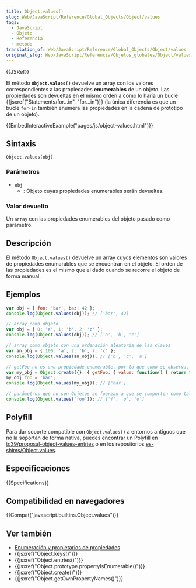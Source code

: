 ```yaml
---
title: Object.values()
slug: Web/JavaScript/Reference/Global_Objects/Object/values
tags:
  - JavaScript
  - Objeto
  - Referencia
  - metodo
translation_of: Web/JavaScript/Reference/Global_Objects/Object/values
original_slug: Web/JavaScript/Referencia/Objetos_globales/Object/values
---
```


{{JSRef}}

El método **`Object.values()`** devuelve un array con los valores correspondientes a las propiedades **enumerables** de un objeto. Las propiedades son devueltas en el mismo orden a como lo haría un bucle {{jsxref("Statements/for...in", "for...in")}} (la única diferencia es que un bucle `for-in` también enumera las propiedades en la cadena de prototipo de un objeto).

{{EmbedInteractiveExample("pages/js/object-values.html")}}

## Sintaxis

```
Object.values(obj)
```

### Parámetros

- `obj`
  - : Objeto cuyas propiedades enumerables serán devueltas.

### Valor devuelto

Un `array` con las propiedades enumerables del objeto pasado como parámetro.

## Descripción

El método `Object.values()` devuelve un array cuyos elementos son valores de propiedades enumarables que se encuentran en el objeto. El orden de las propiedades es el mismo que el dado cuando se recorre el objeto de forma manual.

## Ejemplos

```js
var obj = { foo: 'bar', baz: 42 };
console.log(Object.values(obj)); // ['bar', 42]

// array como objeto
var obj = { 0: 'a', 1: 'b', 2: 'c' };
console.log(Object.values(obj)); // ['a', 'b', 'c']

// array como objeto con una ordenación aleatoria de las claves
var an_obj = { 100: 'a', 2: 'b', 7: 'c' };
console.log(Object.values(an_obj)); // ['b', 'c', 'a']

// getFoo no es una propiedade enumerable, por lo que como se observa, no se devuelve
var my_obj = Object.create({}, { getFoo: { value: function() { return this.foo; } } });
my_obj.foo = 'bar';
console.log(Object.values(my_obj)); // ['bar']

// parámetros que no son Objetos se fuerzan a que se comporten como tal
console.log(Object.values('foo')); // ['f', 'o', 'o']
```

## Polyfill

Para dar soporte compatible con `Object.values()` a entornos antiguos que no la soportan de forma nativa, puedes encontrar un Polyfill en [tc39/proposal-object-values-entries](https://github.com/tc39/proposal-object-values-entries) o en los repositorios [es-shims/Object.values](https://github.com/es-shims/Object.values).

## Especificaciones

{{Specifications}}

## Compatibilidad en navegadores

{{Compat("javascript.builtins.Object.values")}}

## Ver también

- [Enumeración y propietarios de propiedades](/es/docs/Web/JavaScript/enumeracion_y_propietario_de_propiedades)
- {{jsxref("Object.keys()")}}
- {{jsxref("Object.entries()")}}
- {{jsxref("Object.prototype.propertyIsEnumerable()")}}
- {{jsxref("Object.create()")}}
- {{jsxref("Object.getOwnPropertyNames()")}}
